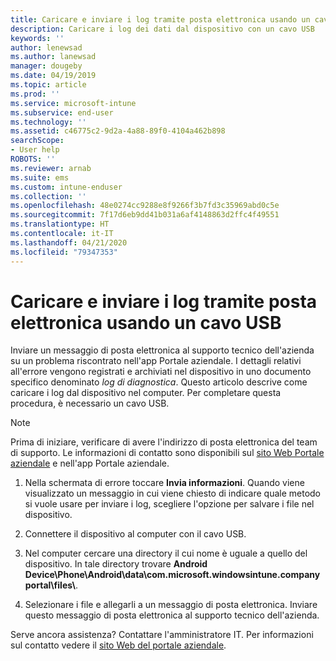 ```yaml
---
title: Caricare e inviare i log tramite posta elettronica usando un cavo USB | Microsoft Docs
description: Caricare i log dei dati dal dispositivo con un cavo USB
keywords: ''
author: lenewsad
ms.author: lanewsad
manager: dougeby
ms.date: 04/19/2019
ms.topic: article
ms.prod: ''
ms.service: microsoft-intune
ms.subservice: end-user
ms.technology: ''
ms.assetid: c46775c2-9d2a-4a88-89f0-4104a462b898
searchScope:
- User help
ROBOTS: ''
ms.reviewer: arnab
ms.suite: ems
ms.custom: intune-enduser
ms.collection: ''
ms.openlocfilehash: 48e0274cc9288e8f9266f3b7fd3c35969abd0c5e
ms.sourcegitcommit: 7f17d6eb9dd41b031a6af4148863d2ffc4f49551
ms.translationtype: HT
ms.contentlocale: it-IT
ms.lasthandoff: 04/21/2020
ms.locfileid: "79347353"
---
```

# <a name="upload-and-email-logs-using-a-usb-cable"></a>Caricare e inviare i log tramite posta elettronica usando un cavo USB

Inviare un messaggio di posta elettronica al supporto tecnico dell'azienda su un problema riscontrato nell'app Portale aziendale. I dettagli relativi all'errore vengono registrati e archiviati nel dispositivo in uno documento specifico denominato _log di diagnostica_. Questo articolo descrive come caricare i log dal dispositivo nel computer. Per completare questa procedura, è necessario un cavo USB.   

> [!Note]
> Prima di iniziare, verificare di avere l'indirizzo di posta elettronica del team di supporto. Le informazioni di contatto sono disponibili sul [sito Web Portale aziendale](https://go.microsoft.com/fwlink/?linkid=2010980) e nell'app Portale aziendale. 

1. Nella schermata di errore toccare **Invia informazioni**. Quando viene visualizzato un messaggio in cui viene chiesto di indicare quale metodo si vuole usare per inviare i log, scegliere l'opzione per salvare i file nel dispositivo.  

2. Connettere il dispositivo al computer con il cavo USB. 

3. Nel computer cercare una directory il cui nome è uguale a quello del dispositivo. In tale directory trovare <strong>Android Device\Phone\Android\data\com.microsoft.windowsintune.companyportal\files\\</strong>.

4. Selezionare i file e allegarli a un messaggio di posta elettronica. Inviare questo messaggio di posta elettronica al supporto tecnico dell'azienda.

Serve ancora assistenza? Contattare l'amministratore IT. Per informazioni sul contatto vedere il [sito Web del portale aziendale](https://go.microsoft.com/fwlink/?linkid=2010980).
